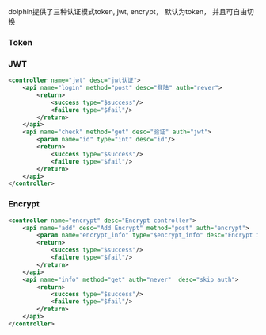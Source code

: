 dolphin提供了三种认证模式token, jwt, encrypt， 默认为token， 并且可自由切换

### Token
<controller name="article" desc="文章">
    <api name="payment" method="post" desc="文章付费">
        <param name="article" type="$article_info" desc="文章"/>
        <return>
            <success type="$success"/>
            <failure type="$fail"/>
        </return>
    </api>
</controller>

### JWT

```xml
<controller name="jwt" desc="jwt认证">
    <api name="login" method="post" desc="登陆" auth="never">
        <return>
            <success type="$success"/>
            <failure type="$fail"/>
        </return>
    </api>
    <api name="check" method="get" desc="验证" auth="jwt">
        <param name="id" type="int" desc="id"/>
        <return>
            <success type="$success"/>
            <failure type="$fail"/>
        </return>
    </api>
</controller>
```

### Encrypt
```xml
<controller name="encrypt" desc="Encrypt controller">
    <api name="add" desc="Add Encrypt" method="post" auth="encrypt">
        <param name="encrypt_info" type="$encrypt_info" desc="Encrypt info" />
        <return>
            <success type="$success"/>
            <failure type="$fail"/>
        </return>
    </api>
    <api name="info" method="get" auth="never"  desc="skip auth">
        <return>
            <success type="$success"/>
            <failure type="$fail"/>
        </return>
    </api>
</controller>
```